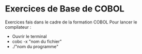 # Exercices de Base de COBOL
Exercices fais dans le cadre de la formation COBOL
Pour lancer le compilateur :
- Ouvrir le terminal
- cobc -x "nom du fichier"
- ./"nom du programme"